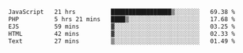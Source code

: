 <!--START_SECTION:waka-->

```txt
JavaScript   21 hrs          █████████████████▒░░░░░░░   69.38 %
PHP          5 hrs 21 mins   ████▒░░░░░░░░░░░░░░░░░░░░   17.68 %
EJS          59 mins         ▓░░░░░░░░░░░░░░░░░░░░░░░░   03.25 %
HTML         42 mins         ▓░░░░░░░░░░░░░░░░░░░░░░░░   02.33 %
Text         27 mins         ▒░░░░░░░░░░░░░░░░░░░░░░░░   01.49 %
```

<!--END_SECTION:waka-->
